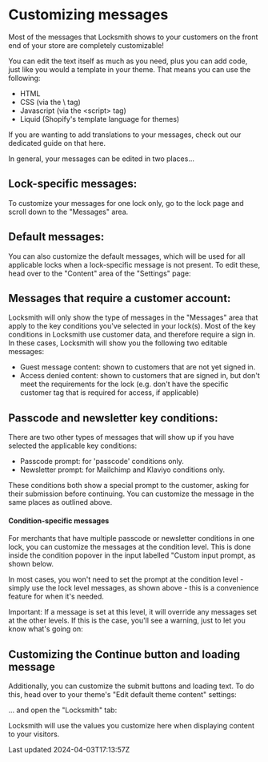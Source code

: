 # Customizing messages

Most of the messages that Locksmith shows to your customers on the front end of your store are completely customizable!

You can edit the text itself as much as you need, plus you can add code, just like you would a template in your theme. That means you can use the following:

- HTML
- CSS (via the \ tag)
- Javascript (via the \<script\> tag)
- Liquid (Shopify's template language for themes)

If you are wanting to add translations to your messages, check out our dedicated guide on that here.

In general, your messages can be edited in two places...

## Lock-specific messages:

To customize your messages for one lock only, go to the lock page and scroll down to the "Messages" area.

## Default messages:

You can also customize the default messages, which will be used for all applicable locks when a lock-specific message is not present. To edit these, head over to the "Content" area of the "Settings" page:

## Messages that require a customer account:

Locksmith will only show the type of messages in the "Messages" area that apply to the key conditions you've selected in your lock(s). Most of the key conditions in Locksmith use customer data, and therefore require a sign in. In these cases, Locksmith will show you the following two editable messages:

- Guest message content: shown to customers that are not yet signed in.
- Access denied content: shown to customers that are signed in, but don't meet the requirements for the lock (e.g. don't have the specific customer tag that is required for access, if applicable)

## Passcode and newsletter key conditions:

There are two other types of messages that will show up if you have selected the applicable key conditions:

- Passcode prompt: for 'passcode' conditions only.
- Newsletter prompt: for Mailchimp and Klaviyo conditions only.

These conditions both show a special prompt to the customer, asking for their submission before continuing. You can customize the message in the same places as outlined above.

#### Condition-specific messages

For merchants that have multiple passcode or newsletter conditions in one lock, you can customize the messages at the condition level. This is done inside the condition popover in the input labelled "Custom input prompt, as shown below.

In most cases, you won't need to set the prompt at the condition level - simply use the lock level messages, as shown above - this is a convenience feature for when it's needed.

Important: If a message is set at this level, it will override any messages set at the other levels. If this is the case, you'll see a warning, just to let you know what's going on:

## Customizing the Continue button and loading message

Additionally, you can customize the submit buttons and loading text. To do this, head over to your theme's "Edit default theme content" settings:

... and open the "Locksmith" tab:

Locksmith will use the values you customize here when displaying content to your visitors.

Last updated 2024-04-03T17:13:57Z